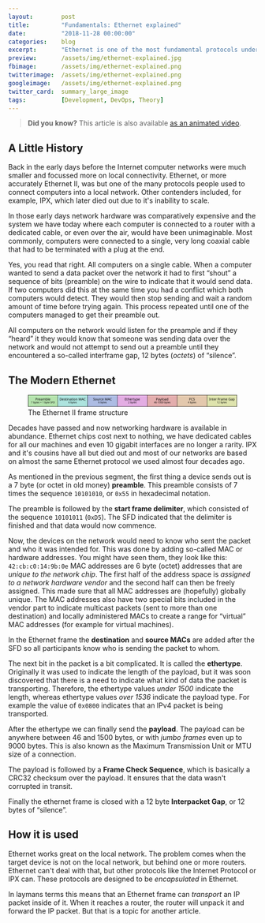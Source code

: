 ```yaml
---
layout:        post
title:         "Fundamentals: Ethernet explained"
date:          "2018-11-28 00:00:00"
categories:    blog
excerpt:       "Ethernet is one of the most fundamental protocols underpinning todays internet. It is so fundamental that we often take it as granted and don't even think about it."
preview:       /assets/img/ethernet-explained.jpg
fbimage:       /assets/img/ethernet-explained.png
twitterimage:  /assets/img/ethernet-explained.png
googleimage:   /assets/img/ethernet-explained.png
twitter_card:  summary_large_image
tags:          [Development, DevOps, Theory]
---
```


> **Did you know?** This article is also available [as an animated video](/videos/how-does-ethernet-work).

## A Little History

Back in the early days before the Internet computer networks were much smaller and focussed more on local connectivity.
Ethernet, or more accurately Ethernet II, was but one of the many protocols people used to connect computers into a
local network.  Other contenders included, for example, IPX, which later died out due to it's inability to scale.

In those early days network hardware was comparatively expensive and the system we have today where each computer is
connected to a router with a dedicated cable, or even over the air, would have been unimaginable. Most commonly,
computers were connected to a single, very long coaxial cable that had to be terminated with a plug at the end.

Yes, you read that right. All computers on a single cable. When a computer wanted to send a data packet over the network
it had to first &ldquo;shout&rdquo; a sequence of bits (preamble) on the wire to indicate that it would send data. If
two computers did this at the same time you had a conflict which both computers would detect. They would then stop
sending and wait a random amount of time before trying again. This process repeated until one of the computers managed
to get their preamble out.

All computers on the network would listen for the preample and if they &ldquo;heard&rdquo; it they would know that
someone was sending data over the network and would not attempt to send out a preamble until they encountered a 
so-called interframe gap, 12 bytes (*octets*) of &ldquo;silence&rdquo;.

## The Modern Ethernet

<figure><img src="/assets/img/ethernet.svg" alt="" /><figcaption>The Ethernet II frame structure</figcaption></figure>

Decades have passed and now networking hardware is available in abundance. Ethernet chips cost next to nothing, we have
dedicated cables for all our machines and even 10 gigabit interfaces are no longer a rarity. IPX and it's cousins have
all but died out and most of our networks are based on almost the same Ethernet protocol we used almost four decades
ago.

As mentioned in the previous segment, the first thing a device sends out is a 7 byte (or octet in old money)
**preamble**. This preamble consists of 7 times the sequence `10101010`, or `0x55` in hexadecimal notation.

The preamble is followed by the **start frame delimiter**, which consisted of the sequence `10101011` (`0xD5`). The SFD
indicated that the delimiter is finished and that data would now commence.

Now, the devices on the network would need to know who sent the packet and who it was intended for. This was done by
adding so-called MAC or hardware addresses. You might have seen them, they look like this: `42:cb:c0:14:9b:0e`
MAC addresses are 6 byte (octet) addresses that are *unique to the network chip*. The first half of the address space
is *assigned to a network hardware vendor* and the second half can then be freely assigned. This made sure that all
MAC addresses are (hopefully) globally unique. The MAC addresses also have two special bits included in the vendor part
to indicate multicast packets (sent to more than one destination) and locally administered MACs to create a range for
&ldquo;virtual&rdquo; MAC addresses (for example for virtual machines).

In the Ethernet frame the **destination** and **source MACs** are added after the SFD so all participants know who is 
sending the packet to whom.

The next bit in the packet is a bit complicated. It is called the **ethertype**. Originally it was used to indicate the
length of the payload, but it was soon discovered that there is a need to indicate what kind of data the packet is
transporting. Therefore, the ethertype values *under 1500* indicate the length, whereas ethertype values *over 1536*
indicate the payload type. For example the value of `0x0800` indicates that an IPv4 packet is being transported.

After the ethertype we can finally send the **payload**. The payload can be anywhere between 46 and 1500 bytes, or with
*jumbo frames* even up to 9000 bytes. This is also known as the Maximum Transmission Unit or MTU size of a connection.

The payload is followed by a **Frame Check Sequence**, which is basically a CRC32 checksum over the payload. It ensures
that the data wasn't corrupted in transit.

Finally the ethernet frame is closed with a 12 byte **Interpacket Gap**, or 12 bytes of &ldquo;silence&rdquo;.

## How it is used

Ethernet works great on the local network. The problem comes when the target device is not on the local network, but 
behind one or more routers. Ethernet can't deal with that, but other protocols like the Internet Protocol or IPX can.
These protocols are designed to be *encapsulated* in Ethernet.

In laymans terms this means that an Ethernet frame can *transport* an IP packet inside of it. When it reaches a router,
the router will unpack it and forward the IP packet. But that is a topic for another article.